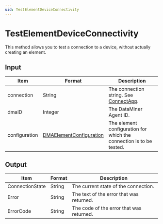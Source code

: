 ```yaml
---
uid: TestElementDeviceConnectivity
---
```


# TestElementDeviceConnectivity

This method allows you to test a connection to a device, without actually creating an element.

<!-- Available from DataMiner 9.5.12 onwards. -->

## Input

| Item | Format | Description |
|--|--|--|
| connection    | String  | The connection string. See [ConnectApp](xref:ConnectApp). |
| dmaID         | Integer | The DataMiner Agent ID. |
| configuration | [DMAElementConfiguration](xref:DMAElementConfiguration) | The element configuration for which the connection is to be tested. |

## Output

| Item | Format | Description |
|--|--|--|
| ConnectionState | String | The current state of the connection.     |
| Error           | String | The text of the error that was returned. |
| ErrorCode       | String | The code of the error that was returned. |
